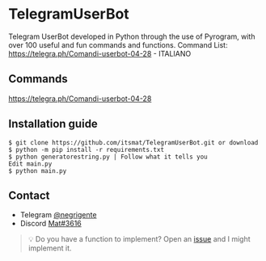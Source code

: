 # TelegramUserBot
Telegram UserBot developed in Python through the use of Pyrogram, with over 100 useful and fun commands and functions. Command List: https://telegra.ph/Comandi-userbot-04-28   - ITALIANO

## Commands
https://telegra.ph/Comandi-userbot-04-28

## Installation guide

```
$ git clone https://github.com/itsmat/TelegramUserBot.git or download
$ python -m pip install -r requirements.txt
$ python generatorestring.py | Follow what it tells you
Edit main.py
$ python main.py
```

## Contact
- Telegram [@negrigente](https://t.me/negrigente)
- Discord [Mat#3616](https://github.com/itsmat)

> 💡 Do you have a function to implement? Open an [issue](https://github.com/itsmat/TelegramUserBot/issues/new) and I might implement it.
